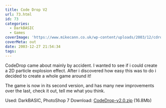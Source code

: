 ```yaml
---
title: Code Drop V2
url: 73.html
id: 73
categories:
  - DarkBASIC
  - Games
coverImage: 'https://www.mikecann.co.uk/wp-content/uploads/2003/12/cdrop.png'
coverMeta: out
date: 2003-12-27 21:54:34
tags:
---
```


CodeDrop came about mainly by accident. I wanted to see if i could create a 2D particle explosion effect. After i discovered how easy this was to do i decided to create a whole game around it!

<!-- more -->

The game is now in its second version, and has many new improvements over the last, check it out, tell me what you think.</span>

Used: DarkBASIC, PhotoShop 7
Download: [CodeDrop-v2.0.zip](https://www.mikecann.co.uk/Files/CodeDrop-v2.0.zip) (16.8Mb)